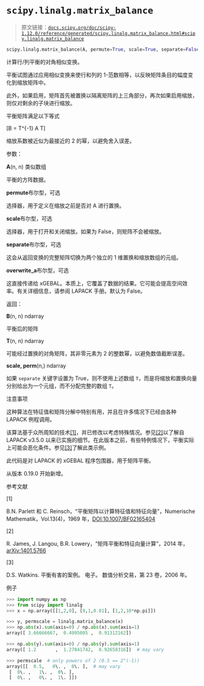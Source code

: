 # `scipy.linalg.matrix_balance`

> 原文链接：[`docs.scipy.org/doc/scipy-1.12.0/reference/generated/scipy.linalg.matrix_balance.html#scipy.linalg.matrix_balance`](https://docs.scipy.org/doc/scipy-1.12.0/reference/generated/scipy.linalg.matrix_balance.html#scipy.linalg.matrix_balance)

```py
scipy.linalg.matrix_balance(A, permute=True, scale=True, separate=False, overwrite_a=False)
```

计算行/列平衡的对角相似变换。

平衡试图通过应用相似变换来使行和列的 1-范数相等，以反映矩阵条目的幅度变化到缩放矩阵中。

此外，如果启用，矩阵首先被置换以隔离矩阵的上三角部分，再次如果启用缩放，则仅对剩余的子块进行缩放。

平衡矩阵满足以下等式

\[B = T^{-1} A T\]

缩放系数被近似为最接近的 2 的幂，以避免舍入误差。

参数：

**A**(n, n) 类似数组

平衡的方阵数据。

**permute**布尔型，可选

选择器，用于定义在缩放之前是否对 A 进行置换。

**scale**布尔型，可选

选择器，用于打开和关闭缩放。如果为 False，则矩阵不会被缩放。

**separate**布尔型，可选

这会从返回变换的完整矩阵切换为两个独立的 1 维置换和缩放数组的元组。

**overwrite_a**布尔型，可选

这直接传递给 xGEBAL。本质上，它覆盖了数据的结果。它可能会提高空间效率。有关详细信息，请参阅 LAPACK 手册。默认为 False。

返回：

**B**(n, n) ndarray

平衡后的矩阵

**T**(n, n) ndarray

可能经过置换的对角矩阵，其非零元素为 2 的整数幂，以避免数值截断误差。

**scale, perm**(n,) ndarray

如果 `separate` 关键字设置为 True，则不使用上述数组 `T`，而是将缩放和置换向量分别给出为一个元组，而不分配完整的数组 `T`。

注意事项

这种算法在特征值和矩阵分解中特别有用，并且在许多情况下已经由各种 LAPACK 例程调用。

该算法基于众所周知的技术[[1]](#r4b6644c3e3d2-1)，并已修改以考虑特殊情况。参见[[2]](#r4b6644c3e3d2-2)以了解自 LAPACK v3.5.0 以来已实施的细节。在此版本之前，有些特例情况下，平衡实际上可能会恶化条件。参见[[3]](#r4b6644c3e3d2-3)了解此类示例。

此代码是对 LAPACK 的 xGEBAL 程序包围器，用于矩阵平衡。

从版本 0.19.0 开始新增。

参考文献

[1]

B.N. Parlett 和 C. Reinsch，“平衡矩阵以计算特征值和特征向量”，Numerische Mathematik，Vol.13(4)，1969 年，[DOI:10.1007/BF02165404](https://doi.org/10.1007/BF02165404)

[2]

R. James, J. Langou, B.R. Lowery，“矩阵平衡和特征向量计算”，2014 年，[arXiv:1401.5766](https://arxiv.org/abs/1401.5766)

[3]

D.S. Watkins. 平衡有害的案例。 电子。 数值分析交易，第 23 卷，2006 年。

例子

```py
>>> import numpy as np
>>> from scipy import linalg
>>> x = np.array([[1,2,0], [9,1,0.01], [1,2,10*np.pi]]) 
```

```py
>>> y, permscale = linalg.matrix_balance(x)
>>> np.abs(x).sum(axis=0) / np.abs(x).sum(axis=1)
array([ 3.66666667,  0.4995005 ,  0.91312162]) 
```

```py
>>> np.abs(y).sum(axis=0) / np.abs(y).sum(axis=1)
array([ 1.2       ,  1.27041742,  0.92658316])  # may vary 
```

```py
>>> permscale  # only powers of 2 (0.5 == 2^(-1))
array([[  0.5,   0\. ,  0\. ],  # may vary
 [  0\. ,   1\. ,  0\. ],
 [  0\. ,   0\. ,  1\. ]]) 
```
